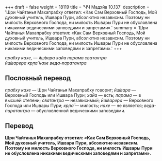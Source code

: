 +++
draft = false
weight = 18119
title = 'ЧЧ Мадхйа 10.137'
description = 'Шри Чайтанья Махапрабху ответил: «Как Сам Верховный Господь, Мой духовный учитель, Ишвара Пури, абсолютно независим. Поэтому ни милость Верховного Господа, ни милость Ишвары Пури не обусловлена никакими ведическими заповедями и запретами».'
summary = 'Шри Чайтанья Махапрабху ответил: «Как Сам Верховный Господь, Мой духовный учитель, Ишвара Пури, абсолютно независим. Поэтому ни милость Верховного Господа, ни милость Ишвары Пури не обусловлена никакими ведическими заповедями и запретами».'
+++

_прабху кахе, — ӣш́вара хайа парама сватантра  
ӣш́варера кр̣па̄ нахе веда-паратантра_

## Пословный перевод

_прабху_ _кахе_ — Шри Чайтанья Махапрабху говорит; _ӣш́вара_ — Верховный Господь или Ишвара Пури; _хайа_ — есть; _парама_ — в высшей степени; _сватантра_ — независимый; _ӣш́варера_ — Верховного Господа или Ишвары Пури; _кр̣па̄_ — милость; _нахе_ — не является; _веда_\-_паратантра_ — обусловленной ведическими заповедями.

## Перевод

**Шри Чайтанья Махапрабху ответил: «Как Сам Верховный Господь, Мой духовный учитель, Ишвара Пури, абсолютно независим. Поэтому ни милость Верховного Господа, ни милость Ишвары Пури не обусловлена никакими ведическими заповедями и запретами».**

